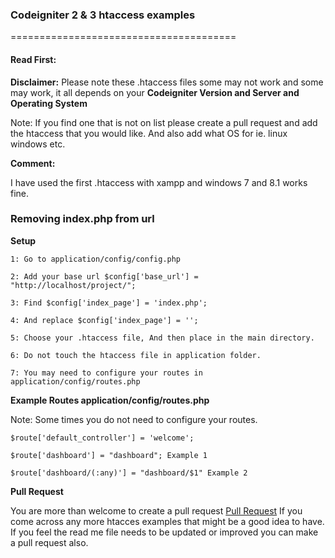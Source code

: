 <h3>Codeigniter 2 & 3 htaccess examples</h3>

=======================================

<h4>Read First:</h4>
<b>Disclaimer:</b> Please note these .htaccess files some may not work and some may work, it all depends on your <b>Codeigniter Version and Server and Operating System</b>

<p>Note: If you find one that is not on list please create a pull request and add the htaccess that you would like. And also add what OS for ie. linux windows etc.</p>

<b>Comment:</b><p>I have used the first .htaccess with xampp and windows 7 and 8.1 works fine.</p>

<h3>Removing index.php from url</h3>

<b>Setup</b>

	1: Go to application/config/config.php
	
	2: Add your base url $config['base_url'] = "http://localhost/project/";

	3: Find $config['index_page'] = 'index.php'; 
	
	4: And replace $config['index_page'] = '';

	5: Choose your .htaccess file, And then place in the main directory.

	6: Do not touch the htaccess file in application folder.

	7: You may need to configure your routes in application/config/routes.php

<b>Example Routes application/config/routes.php</b>

Note: Some times you do not need to configure your routes.

	$route['default_controller'] = 'welcome';
	
	$route['dashboard'] = "dashboard"; Example 1

	$route['dashboard/(:any)'] = "dashboard/$1" Example 2

<b>Pull Request</b>
	
<p>You are more than welcome to create a pull request <a href="https://github.com/riwakawebsitedesigns/htaccess_for_codeigniter/pulls" target="_blank">Pull Request</a> If you come across any more htacces examples that might be a good idea to have. If you feel the read me file needs to be updated or improved you can make a pull request also.</p>
